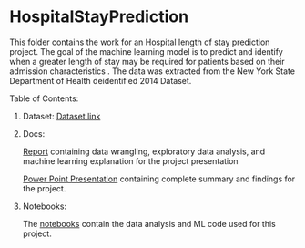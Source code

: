 # HospitalStayPrediction

This folder contains the work for an Hospital length of stay prediction project. The goal of the machine learning model is to predict and identify when a greater length of stay may be required for patients based on their admission characteristics . The data was extracted from the New York State Department of Health deidentified 2014 Dataset.


Table of Contents:

1) Dataset: 
    [Dataset link](https://health.data.ny.gov/Health/Hospital-Inpatient-Discharges-SPARCS-De-Identified/mpue-vn67)

2) Docs:

   [Report](https://github.com/KetakiN/HospitalStayPrediction/blob/main/Docs/HospitalProjectReport.docx.pdf) containing data wrangling, exploratory data analysis, and machine learning explanation for the project
    presentation

   [Power Point Presentation](https://github.com/KetakiN/HospitalStayPrediction/blob/main/Docs/Project_Presentation.pdf) containing complete summary and findings for the project.

3) Notebooks:

    The [notebooks](https://github.com/KetakiN/HospitalStayPrediction/tree/main/Notebooks) contain the data analysis and ML code used for this project. 
    

